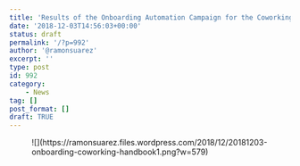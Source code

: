 ```yaml
---
title: 'Results of the Onboarding Automation Campaign for the Coworking Handbook'
date: '2018-12-03T14:56:03+00:00'
status: draft
permalink: '/?p=992'
author: '@ramonsuarez'
excerpt: ''
type: post
id: 992
category:
    - News
tag: []
post_format: []
draft: TRUE
---
```

<figure class="wp-block-image is-resized">![](https://ramonsuarez.files.wordpress.com/2018/12/20181203-onboarding-coworking-handbook1.png?w=579)